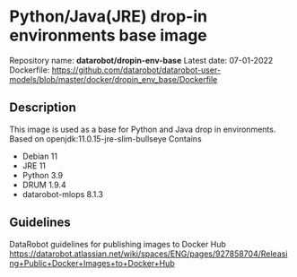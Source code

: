 # Python/Java(JRE) drop-in environments base image
Repository name: **datarobot/dropin-env-base**
Latest date: 07-01-2022
Dockerfile: https://github.com/datarobot/datarobot-user-models/blob/master/docker/dropin_env_base/Dockerfile

## Description
This image is used as a base for Python and Java drop in environments.
Based on openjdk:11.0.15-jre-slim-bullseye
Contains
* Debian 11
* JRE 11
* Python 3.9
* DRUM 1.9.4
* datarobot-mlops 8.1.3

## Guidelines
DataRobot guidelines for publishing images to Docker Hub
https://datarobot.atlassian.net/wiki/spaces/ENG/pages/927858704/Releasing+Public+Docker+Images+to+Docker+Hub
